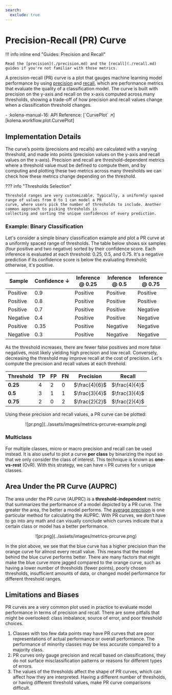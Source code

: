 ```yaml
---
search:
  exclude: true
---
```


# Precision-Recall (PR) Curve

!!! info inline end "Guides: Precision and Recall"

    Read the [precision](./precision.md) and the [recall](./recall.md) guides if you're not familiar with those metrics.

A precision-recall (PR) curve is a plot that gauges machine learning model performance by using
[precision](./precision.md) and [recall](./recall.md), which are performance metrics that evaluate the quality of a
classification model. The curve is built with precision on the y-axis and recall on the x-axis computed across many
thresholds, showing a trade-off of how precision and recall values change when a classification threshold changes.

<div class="grid cards" markdown>
- :kolena-manual-16: API Reference: [`CurvePlot` ↗][kolena.workflow.plot.CurvePlot]
</div>

## Implementation Details

The curve’s points (precisions and recalls) are calculated with a varying threshold, and made into points (precision
values on the y-axis and recall values on the x-axis). Precision and recall are threshold-dependent metrics where a
threshold value must be defined to compute them, and by computing and plotting these two metrics across many thresholds
we can check how these metrics change depending on the threshold.

??? info "Thresholds Selection"

    Threshold ranges are very customizable. Typically, a uniformly spaced range of values from 0 to 1 can model a PR
    curve, where users pick the number of thresholds to include. Another common approach to picking thresholds is
    collecting and sorting the unique confidences of every prediction.

### Example: Binary Classification

Let's consider a simple binary classification example and plot a PR curve at a uniformly spaced range of thresholds.
The table below shows six samples (four positive and two negative) sorted by their confidence score. Each inference
is evaluated at each threshold: 0.25, 0.5, and 0.75. It's a negative prediction if its confidence score is below the
evaluating threshold; otherwise, it's positive.

<center>

| Sample | <nobr>Confidence ↓</nobr> | Inference @ 0.25 | Inference @ 0.5 | Inference @ 0.75 |
| --- | --- | --- | --- | --- |
| Positive | 0.9 | <span class="cell-color-positive">Positive</span> | <span class="cell-color-positive">Positive</span> | <span class="cell-color-positive">Positive</span> |
| Positive | 0.8 | <span class="cell-color-positive">Positive</span> | <span class="cell-color-positive">Positive</span> | <span class="cell-color-positive">Positive</span> |
| Positive | 0.7 | <span class="cell-color-positive">Positive</span> | <span class="cell-color-positive">Positive</span> | <span class="cell-color-negative">Negative</span> |
| Negative | 0.4 | <span class="cell-color-positive">Positive</span> | <span class="cell-color-positive">Positive</span> | <span class="cell-color-negative">Negative</span> |
| Positive | 0.35 | <span class="cell-color-positive">Positive</span> | <span class="cell-color-negative">Negative</span> | <span class="cell-color-negative">Negative</span> |
| Negative | 0.3 | <span class="cell-color-positive">Positive</span> | <span class="cell-color-negative">Negative</span> | <span class="cell-color-negative">Negative</span> |

</center>

As the threshold increases, there are fewer false positives and more false negatives, most likely yielding high
precision and low recall. Conversely, decreasing the threshold may improve recall at the cost of precision. Let's
compute the precision and recall values at each threhold.

<center>

| Threshold | TP | FP | FN | Precision | Recall |
| --- | --- | --- | --- | --- | --- |
| **0.25** | 4 | 2 | 0 | $\frac{4}{6}$ | $\frac{4}{4}$ |
| **0.5** | 3 | 1 | 1 | $\frac{3}{4}$ | $\frac{3}{4}$ |
| **0.75** | 2 | 0 | 2 | $\frac{2}{2}$ | $\frac{2}{4}$ |

</center>

Using these precision and recall values, a PR curve can be plotted:

<center>
![pr.png](../assets/images/metrics-prcurve-example.png)
</center>

### Multiclass

For multiple classes, micro or macro precision and recall can be used instead. It is also useful to plot a curve **per
class** by binarizing the input so that we only consider the class of interest. This technique is known as
**one-vs-rest** (OvR). With this strategy, we can have `n` PR curves for `n` unique classes.

## Area Under the PR Curve (AUPRC)

The area under the PR curve (AUPRC) is a **threshold-independent** metric that summarizes the performance of a model
depicted by a PR curve. The greater the area, the better a model performs. The
[average precision](./average-precision.md) is one particular method for calculating the AUPRC. With PR curves, we
don’t have to go into any math and can visually conclude which curves indicate that a certain class or model has a
better performance.

<center>
![pr.png](../assets/images/metrics-prcurve.png)
</center>

In the plot above, we see that the blue curve has a higher precision than the orange curve for almost every recall
value. This means that the model behind the blue curve performs better. There are many factors that might make the
blue curve more jagged compared to the orange curve, such as having a lower number of thresholds (fewer points), poorly
chosen thresholds, insufficient amounts of data, or changed model performance for different threshold ranges.


## Limitations and Biases

PR curves are a very common plot used in practice to evaluate model performance in terms of precision and recall. There
are some pitfalls that might be overlooked: class imbalance, source of error, and poor threshold choices.

1. Classes with too few data points may have PR curves that are poor representations of actual performance or overall
performance. The performance of minority classes may be less accurate compared to a majority class.
2. PR curves only gauge precision and recall based on classifications, they do not surface misclassification patterns
or reasons for different types of errors.
3. The values of the thresholds affect the shape of PR curves, which can affect how they are interpreted. Having a
different number of thresholds, or having different threshold values, make PR curve comparisons difficult.

